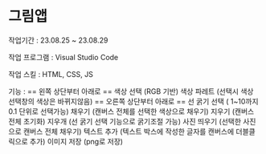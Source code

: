 # 그림앱

작업기간 : 23.08.25 ~ 23.08.29

작업 프로그램 : Visual Studio Code

작업 스킬 : HTML, CSS, JS

기능 :
	== 왼쪽 상단부터 아래로 ==
     색상 선택 (RGB 기반)
     색상 파레트 (선택시 색상 선택창의 색상은 바뀌지않음)
    == 오른쪽 상단부터 아래로 ==
     선 굵기 선택 ( 1~10까지 0.1 단위로 선택가능)
     채우기 (캔버스 전체를 선택한 색상으로 채우기)
     지우기 (캔버스 전체 초기화)
     지우개 (선 굵기 선택 기능으로 굵기조절 가능)
     사진 띄우기 (선택한 사진으로 캔버스 전체 채우기)
     텍스트 추가 (텍스트 박스에 작성한 글자를 캔버스에 더블클릭으로 추가)
     이미지 저장 (png로 저장)
